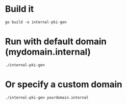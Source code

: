 # Build it

`go build -o internal-pki-gen`

# Run with default domain (mydomain.internal)

`./internal-pki-gen`

# Or specify a custom domain

`./internal-pki-gen yourdomain.internal`
